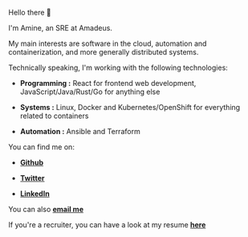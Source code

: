 Hello there 👋

I'm Amine, an SRE at Amadeus.

My main interests are software in the cloud, automation and containerization, and more generally distributed systems.

Technically speaking, I'm working with the following technologies:

- **Programming :** React for frontend web development, JavaScript/Java/Rust/Go for anything else

- **Systems :** Linux, Docker and Kubernetes/OpenShift for everything related to containers

- **Automation :** Ansible and Terraform

You can find me on:

- [**Github**](https://github.com/aminerachyd)

- [**Twitter**](https://twitter.com/RachydAmine)

- [**LinkedIn**](https://www.linkedin.com/in/amine-rachyd/)

You can also [**email me**](mailto:aminerachyd99@gmail.com)

If you're a recruiter, you can have a look at my resume [**here**](./resume.md)
